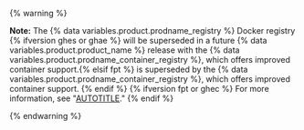 {% warning %}

**Note:** The {% data variables.product.prodname_registry %} Docker registry {% ifversion ghes or ghae %} will be superseded in a future {% data variables.product.product_name %} release with the {% data variables.product.prodname_container_registry %}, which offers improved container support.{% elsif fpt %} is superseded by the {% data variables.product.prodname_container_registry %}, which offers improved container support. {% endif %} {% ifversion fpt or ghec %} For more information, see "[AUTOTITLE](/packages/working-with-a-github-packages-registry/migrating-to-the-container-registry-from-the-docker-registry)." {% endif %}

{% endwarning %}
